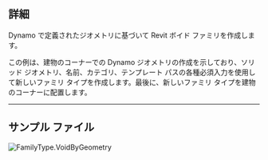 ## 詳細
Dynamo で定義されたジオメトリに基づいて Revit ボイド ファミリを作成します。

この例は、建物のコーナーでの Dynamo ジオメトリの作成を示しており、ソリッド ジオメトリ、名前、カテゴリ、テンプレート パスの各種必須入力を使用して新しいファミリ タイプを作成します。最後に、新しいファミリ タイプを建物のコーナーに配置します。

___
## サンプル ファイル

![FamilyType.VoidByGeometry](./Revit.Elements.FamilyType.VoidByGeometry_img.jpg)
